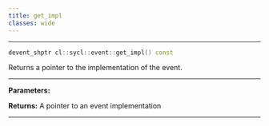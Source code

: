 ```yaml
---
title: get_impl
classes: wide
---
```



---

```cpp
devent_shptr cl::sycl::event::get_impl() const
```


Returns a pointer to the implementation of the event. 


---
**Parameters:**

**Returns:** A pointer to an event implementation 

---
